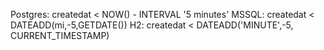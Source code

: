 Postgres: createdat < NOW() - INTERVAL '5 minutes'
MSSQL: createdat < DATEADD(mi,-5,GETDATE())
H2: createdat < DATEADD('MINUTE',-5, CURRENT_TIMESTAMP)